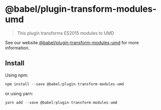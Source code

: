 # @babel/plugin-transform-modules-umd

> This plugin transforms ES2015 modules to UMD

See our website [@babel/plugin-transform-modules-umd](https://new.babeljs.io/docs/en/next/babel-plugin-transform-modules-umd.html) for more information.

## Install

Using npm:

```js
npm install --save @babel/plugin-transform-modules-umd
```

or using yarn:

```js
yarn add --save @babel/plugin-transform-modules-umd
```
